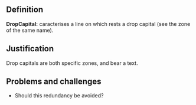 ## Definition

**DropCapital:** caracterises a line on which rests a drop capital (see the zone of the same name).

## Justification

Drop capitals are both specific zones, and bear a text.

## Problems and challenges

- Should this redundancy be avoided?

